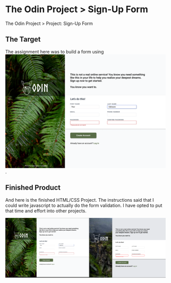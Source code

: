 # The Odin Project > Sign-Up Form

The Odin Project > Project: Sign-Up Form

## The Target

The assignment here was to build a form using ![this image](sign-up-form.png).

## Finished Product

And here is the finished HTML/CSS Project. The instructions said that I could write javascript to actually do the form validation. I have opted to put that time and effort into other projects.

![Finished Product](completed-side-by-side.png)
